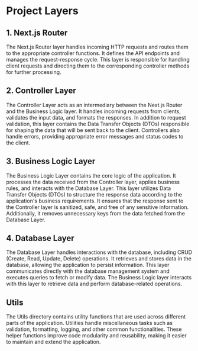# Project Layers

## 1. Next.js Router

The Next.js Router layer handles incoming HTTP requests and routes them to the appropriate controller functions. It defines the API endpoints and manages the request-response cycle. This layer is responsible for handling client requests and directing them to the corresponding controller methods for further processing.

## 2. Controller Layer

The Controller Layer acts as an intermediary between the Next.js Router and the Business Logic layer. It handles incoming requests from clients, validates the input data, and formats the responses. In addition to request validation, this layer contains the Data Transfer Objects (DTOs) responsible for shaping the data that will be sent back to the client. Controllers also handle errors, providing appropriate error messages and status codes to the client.

## 3. Business Logic Layer

The Business Logic Layer contains the core logic of the application. It processes the data received from the Controller layer, applies business rules, and interacts with the Database Layer. This layer utilizes Data Transfer Objects (DTOs) to structure the response data according to the application's business requirements. It ensures that the response sent to the Controller layer is sanitized, safe, and free of any sensitive information. Additionally, it removes unnecessary keys from the data fetched from the Database Layer.

## 4. Database Layer

The Database Layer handles interactions with the database, including CRUD (Create, Read, Update, Delete) operations. It retrieves and stores data in the database, allowing the application to persist information. This layer communicates directly with the database management system and executes queries to fetch or modify data. The Business Logic layer interacts with this layer to retrieve data and perform database-related operations.

## Utils

The Utils directory contains utility functions that are used across different parts of the application. Utilities handle miscellaneous tasks such as validation, formatting, logging, and other common functionalities. These helper functions improve code modularity and reusability, making it easier to maintain and extend the application.
